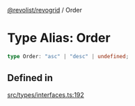 [@revolist/revogrid](README.md) / Order

# Type Alias: Order

```ts
type Order: "asc" | "desc" | undefined;
```

## Defined in

[src/types/interfaces.ts:192](https://github.com/revolist/revogrid/blob/2d9504ecff6b493d547df979b2259be6b639351c/src/types/interfaces.ts#L192)
